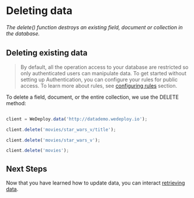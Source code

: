 # Deleting data

###### The delete() function destroys an existing field, document or collection in the database.

<!-- <article id="updating-existing-data"> -->

## Deleting existing data

> By default, all the operation access to your database are restricted so only authenticated users can manipulate data. To get started without setting up Authentication, you can configure your rules for public access. To learn more about rules, see [configuring rules](/docs/data/configuring-rules.html) section.

To delete a field, document, or the entire collection, we use the DELETE method:

```js

client = WeDeploy.data('http://datademo.wedeploy.io');

client.delete('movies/star_wars_v/title');

client.delete('movies/star_wars_v');

client.delete('movies');

```

<!-- </article> -->


## Next Steps

Now that you have learned how to update data, you can interact [retrieving data](/docs/data/retrieving-data.html).
